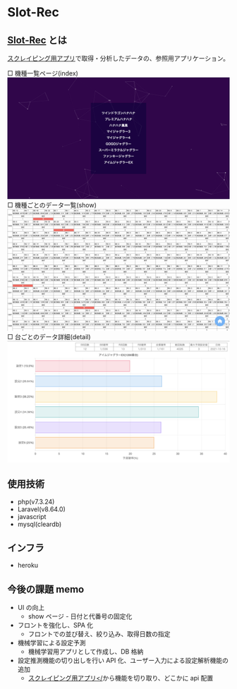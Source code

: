 # Slot-Rec

## <a href="http://slot-rec.herokuapp.com/">Slot-Rec</a> とは

<a href="https://github.com/Reni-masa/slot-scraping">スクレイピング用アプリ</a>で取得・分析したデータの、参照用アプリケーション。

□ 機種一覧ページ(index)
<img src="public/images/top_page.png">
□ 機種ごとのデータ一覧(show)
<img src="public/images/show_page.png">
□ 台ごとのデータ詳細(detail)
<img src="public/images/detail_page.png">

## 使用技術

-   php(v7.3.24)
-   Laravel(v8.64.0)
-   javascript
-   mysql(cleardb)

## インフラ

-   heroku

## 今後の課題 memo

-   UI の向上
    -   show ページ - 日付と代番号の固定化
-   フロントを強化し、SPA 化
    -   フロントでの並び替え、絞り込み、取得日数の指定
-   機械学習による設定予測
    -   機械学習用アプリとして作成し、DB 格納
-   設定推測機能の切り出しを行い API 化、ユーザー入力による設定解析機能の追加
    -   <a href="https://github.com/Reni-masa/slot-scraping">スクレイピング用アプリ</<a>から機能を切り取り、どこかに api 配置
